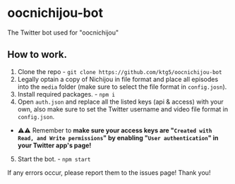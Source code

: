 # oocnichijou-bot
The Twitter bot used for "oocnichijou"

## How to work.
1. Clone the repo - `git clone https://github.com/ktg5/oocnichijou-bot`
2. Legally optain a copy of Nichijou in file format and place all episodes into the `media` folder (make sure to select the file format in `config.josn`).
3. Install required packages. - `npm i`
4. Open `auth.json` and replace all the listed keys (api & access) with your own, also make sure to set the Twitter username and video file format in `config.json`.
* ⚠⚠ Remember to **make sure your access keys are "`Created with Read, and Write permissions`" by enabling "`User authentication`" in your Twitter app's page!**
5. Start the bot. - `npm start`

If any errors occur, please report them to the issues page! Thank you!